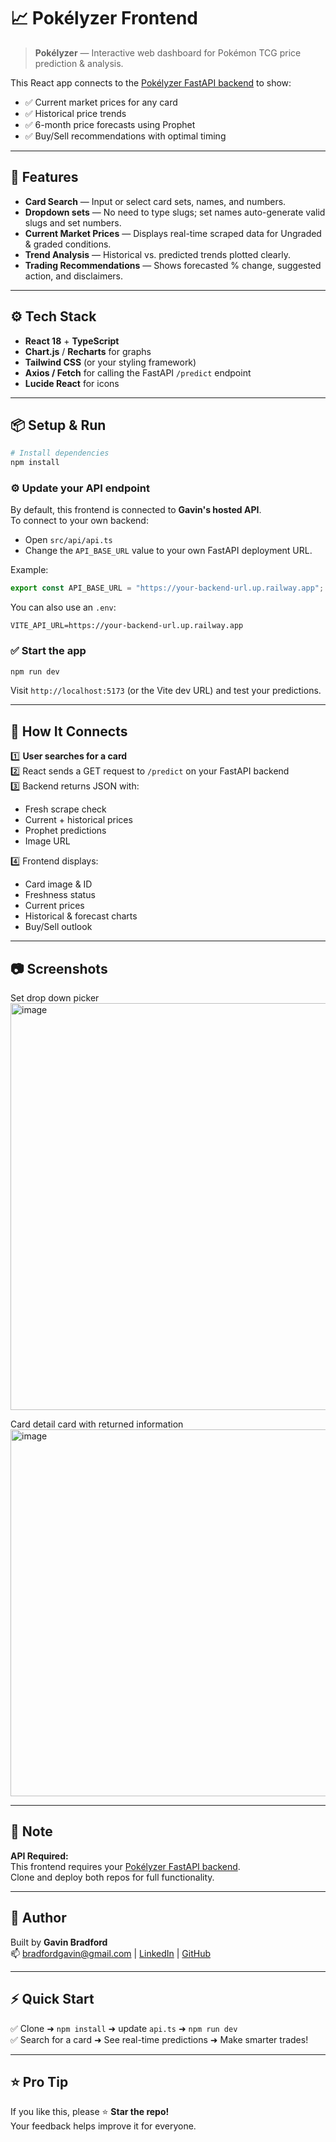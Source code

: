 # 📈 Pokélyzer Frontend

> **Pokélyzer** — Interactive web dashboard for Pokémon TCG price prediction & analysis.

This React app connects to the [Pokélyzer FastAPI backend](https://github.com/Yellowjersey/Pokelyzer.git) to show:
- ✅ Current market prices for any card
- ✅ Historical price trends
- ✅ 6-month price forecasts using Prophet
- ✅ Buy/Sell recommendations with optimal timing

---

## 🚀 Features

- **Card Search** — Input or select card sets, names, and numbers.
- **Dropdown sets** — No need to type slugs; set names auto-generate valid slugs and set numbers.
- **Current Market Prices** — Displays real-time scraped data for Ungraded & graded conditions.
- **Trend Analysis** — Historical vs. predicted trends plotted clearly.
- **Trading Recommendations** — Shows forecasted % change, suggested action, and disclaimers.

---

## ⚙️ Tech Stack

- **React 18** + **TypeScript**
- **Chart.js** / **Recharts** for graphs
- **Tailwind CSS** (or your styling framework)
- **Axios / Fetch** for calling the FastAPI `/predict` endpoint
- **Lucide React** for icons

---

## 📦 Setup & Run

```bash
# Install dependencies
npm install
```

### ⚙️ Update your API endpoint

By default, this frontend is connected to **Gavin's hosted API**.  
To connect to your own backend:

- Open `src/api/api.ts`
- Change the `API_BASE_URL` value to your own FastAPI deployment URL.

Example:
```ts
export const API_BASE_URL = "https://your-backend-url.up.railway.app";
```

You can also use an `.env`:
```env
VITE_API_URL=https://your-backend-url.up.railway.app
```

### ✅ Start the app

```bash
npm run dev
```

Visit `http://localhost:5173` (or the Vite dev URL) and test your predictions.

---

## 🔗 How It Connects

1️⃣ **User searches for a card**  
2️⃣ React sends a GET request to `/predict` on your FastAPI backend  
3️⃣ Backend returns JSON with:
   - Fresh scrape check
   - Current + historical prices
   - Prophet predictions
   - Image URL

4️⃣ Frontend displays:
   - Card image & ID
   - Freshness status
   - Current prices
   - Historical & forecast charts
   - Buy/Sell outlook

---

## 📷 Screenshots

Set drop down picker
<img width="583" height="651" alt="image" src="https://github.com/user-attachments/assets/3afba6fa-309a-47d8-850b-f0d8213cc0a7" />

Card detail card with returned information
<img width="951" height="587" alt="image" src="https://github.com/user-attachments/assets/dd7129a6-9325-4a77-8f02-9315a4dd95d6" />


---

## 📝 Note

**API Required:**  
This frontend requires your [Pokélyzer FastAPI backend](#).  
Clone and deploy both repos for full functionality.

---

## 🤝 Author

Built by **Gavin Bradford**  
📫 bradfordgavin@gmail.com | [LinkedIn](#) | [GitHub](#)

---

## ⚡️ Quick Start

✅ Clone ➜ `npm install` ➜ update `api.ts` ➜ `npm run dev`  
✅ Search for a card ➜ See real-time predictions ➜ Make smarter trades!

---

## ⭐️ Pro Tip

If you like this, please ⭐️ **Star the repo!**  
Your feedback helps improve it for everyone.

